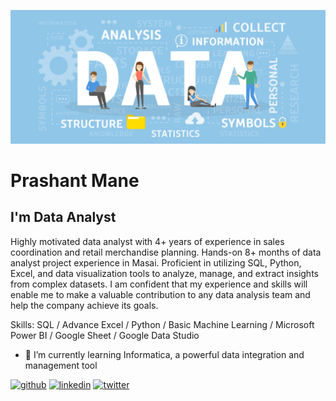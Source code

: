 ![Data Analyst](https://github.com/prashantmane572/prashantmane572/blob/main/data1.jpg)

# **Prashant Mane** 
## I'm Data Analyst

Highly motivated data analyst with 4+ years of experience in sales coordination and retail merchandise planning. Hands-on 8+ months of data analyst project experience in Masai. Proficient in utilizing SQL, Python, Excel, and data visualization tools to analyze, manage, and extract insights from complex datasets. I am confident that my experience and skills will enable me to make a valuable contribution to any data analysis team and help the company achieve its goals.

Skills: SQL / Advance Excel / Python / Basic Machine Learning / Microsoft Power BI / Google Sheet / Google Data Studio

- 🌱 I’m currently learning Informatica, a powerful data integration and management tool 


[<img src='https://cdn.jsdelivr.net/npm/simple-icons@3.0.1/icons/github.svg' alt='github' height='40'>](https://github.com/prashantmane572)  [<img src='https://cdn.jsdelivr.net/npm/simple-icons@3.0.1/icons/linkedin.svg' alt='linkedin' height='40'>](https://www.linkedin.com/in/prashantmane572/)  [<img src='https://cdn.jsdelivr.net/npm/simple-icons@3.0.1/icons/twitter.svg' alt='twitter' height='40'>](https://twitter.com/prashantmane572)  


